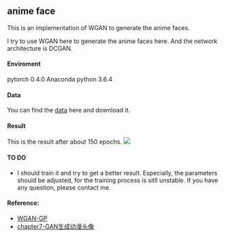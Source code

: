 ## anime face
This is an implementation of WGAN to generate the anime faces.

I try to use WGAN here to generate the anime faces here.
And the network architecture is DCGAN. 

#### Enviroment
pytorch 0.4.0
Anaconda python 3.6.4

#### Data
You can find the [data](https://github.com/chenyuntc/pytorch-book/tree/master/chapter7-GAN%E7%94%9F%E6%88%90%E5%8A%A8%E6%BC%AB%E5%A4%B4%E5%83%8F) here and download it.

#### Result
This is the result after about 150 epochs.
![](https://github.com/huijianpzh/generative-models/blob/master/WGAN/anime_face/test.png)

#### TO DO
* I should train it and try to get a better result. Especially, the parameters should be adjusted, for the training process is sitll unstable.
If you have any question, please contact me.

#### Reference:
* [WGAN-GP](https://github.com/caogang/wgan-gp)
* [chapter7-GAN生成动漫头像](https://github.com/chenyuntc/pytorch-book/tree/master/chapter7-GAN%E7%94%9F%E6%88%90%E5%8A%A8%E6%BC%AB%E5%A4%B4%E5%83%8F)
